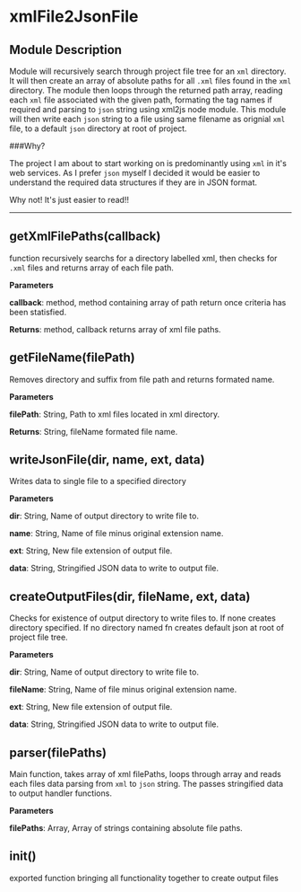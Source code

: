 xmlFile2JsonFile
====

Module Description
-----------------------------
Module will recursively search through project file tree for an `xml` directory. It will then create an array of absolute paths for all `.xml` files found in the `xml` directory. The module then loops through the returned path array, reading each `xml` file associated with the given path, formating
the tag names if required and parsing to `json` string using xml2js node module. This module will then write each `json` string to a file using same filename as orignial
`xml` file, to a default `json` directory at root of project.


###Why?

The project I am about to start working on is predominantly using `xml` in it's web services. As I prefer `json` myself I decided it would be easier to understand the required data structures if they are in JSON format.

Why not! It's just easier to read!!

---

getXmlFilePaths(callback) 
-----------------------------
function recursively searchs for a directory labelled xml,
then checks for `.xml` files and returns array of each file path.

**Parameters**

**callback**: method, method containing array of path return once criteria has been statisfied.

**Returns**: method, callback returns array of xml file paths.

getFileName(filePath) 
-----------------------------
Removes directory and suffix from file path and returns formated name.

**Parameters**

**filePath**: String, Path to xml files located in xml directory.

**Returns**: String, fileName formated file name.

writeJsonFile(dir, name, ext, data) 
-----------------------------
Writes data to single file to a specified directory

**Parameters**

**dir**: String, Name of output directory to write file to.

**name**: String, Name of file minus original extension name.

**ext**: String, New file extension of output file.

**data**: String, Stringified JSON data to write to output file.


createOutputFiles(dir, fileName, ext, data) 
-----------------------------
Checks for existence of output directory to write files to.
If none creates directory specified. If no directory named fn creates
default json at root of project file tree.

**Parameters**

**dir**: String, Name of output directory to write file to.

**fileName**: String, Name of file minus original extension name.

**ext**: String, New file extension of output file.

**data**: String, Stringified JSON data to write to output file.


parser(filePaths) 
-----------------------------
Main function, takes array of xml filePaths, loops
through array and reads each files data parsing from `xml` to
`json` string. The passes stringified data to output handler functions.

**Parameters**

**filePaths**: Array, Array of strings containing absolute file paths.


init() 
-----------------------------
exported function bringing all functionality together to create output files









